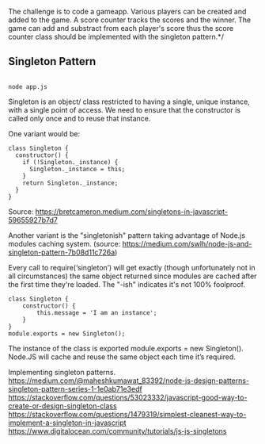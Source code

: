 The challenge is to code a gameapp. Various players can be created and 
added to the game. A score counter tracks the scores and the winner. The game can add and substract from each player's score thus the score counter class should be implemented with the singleton pattern.*/



## Singleton Pattern


```

node app.js

```


Singleton is an object/ class restricted to having a single, unique instance, 
with a single point of access. We need to ensure that the constructor is called 
only once and to reuse that instance.



One variant would be:

```
class Singleton {
  constructor() {
    if (!Singleton._instance) {
      Singleton._instance = this;
    }
    return Singleton._instance;
  }
}
```
Source: https://bretcameron.medium.com/singletons-in-javascript-59655927b7d7

Another variant is the "singletonish" pattern taking advantage of Node.js modules caching system. 
(source: https://medium.com/swlh/node-js-and-singleton-pattern-7b08d11c726a)

Every call to require(‘singleton’) will get exactly (though unfortunately not in all circumstances) the same object returned since modules are cached after the first time they're loaded. The "-ish" indicates it's not 100% foolproof.

```
class Singleton {
    constructor() {
        this.message = 'I am an instance';
    }
}
module.exports = new Singleton();
```

The instance of the class is exported module.exports = new Singleton(). 
Node.JS will cache and reuse the same object each time it’s required.


Implementing singleton patterns.
https://medium.com/@maheshkumawat_83392/node-js-design-patterns-singleton-pattern-series-1-1e0ab71e3edf
https://stackoverflow.com/questions/53023332/javascript-good-way-to-create-or-design-singleton-class
https://stackoverflow.com/questions/1479319/simplest-cleanest-way-to-implement-a-singleton-in-javascript
https://www.digitalocean.com/community/tutorials/js-js-singletons
